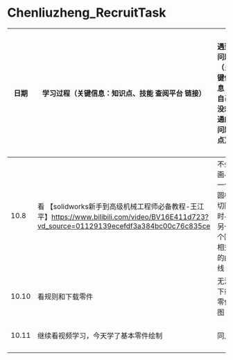 # Chenliuzheng_RecruitTask
| 日期 | 学习过程（关键信息：知识点、技能 查阅平台 链接） |遇到问题（关键信息：自己没想通的问题点） | 解决过程（关键信息：分析思路、与别人的交流） |
| ------------- | ------------- | ------------- | ------------- |
| 10.8  | 看 【solidworks新手到高级机械工程师必备教程-王江平】https://www.bilibili.com/video/BV16E411d723?vd_source=01129139ecefdf3a384bc00c76c835ce | 不会画与一个圆相切同时与另一个圆相交的曲线  | 百度得到的解决方法：选中图形后添加几何关系 |
| 10.10 | 看规则和下载零件  | 无法下载零件图  | 求助中  |
|10.11|继续看视频学习，今天学了基本零件绘制|同上|依然没有解决|
